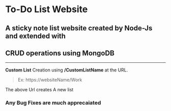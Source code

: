 # To-Do List Website

## A sticky note list website created by Node-Js and extended with
## CRUD operations using MongoDB

---

**Custom List** Creation using **/CustomListName** at the URL.
> Ex: https://websiteName/Work

The above Url creates A new list

### Any Bug Fixes are much apprecaiated


